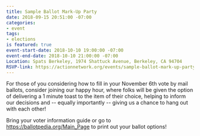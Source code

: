 ```yaml
---
title: Sample Ballot Mark-Up Party
date: 2018-09-15 20:51:00 -07:00
categories:
- event
tags:
- elections
is featured: true
event-start-date: 2018-10-10 19:00:00 -07:00
event-end-date: 2018-10-10 21:00:00 -07:00
Location: Spats Berkeley, 1974 Shattuck Avenue, Berkeley, CA 94704
RSVP-link: https://actionnetwork.org/events/sample-ballot-mark-up-party-2?source=direct_link&
---
```


For those of you considering how to fill in your November 6th vote by mail ballots, consider joining our happy hour, where folks will be given the option of delivering a 1 minute toast to the item of their choice, helping to inform our decisions and -- equally importantly -- giving us a chance to hang out with each other!

Bring your voter information guide or go to https://ballotpedia.org/Main_Page to print out your ballot options!